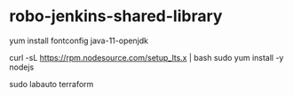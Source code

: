 # robo-jenkins-shared-library

yum install fontconfig java-11-openjdk

curl -sL https://rpm.nodesource.com/setup_lts.x | bash
sudo yum install -y nodejs

sudo labauto terraform